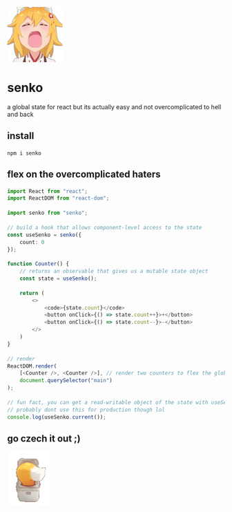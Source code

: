 ![senko is cool and amazing for react users](/img/header.png)

# senko

a global state for react but its actually easy and not overcomplicated to hell and back

## install

`npm i senko`

## flex on the overcomplicated haters

```ts
import React from "react";
import ReactDOM from "react-dom";

import senko from "senko";

// build a hook that allows component-level access to the state
const useSenko = senko({
    count: 0
});

function Counter() {
    // returns an observable that gives us a mutable state object
    const state = useSenko();

    return (
        <>
            <code>{state.count}</code>
            <button onClick={() => state.count++}>+</button>
            <button onClick={() => state.count--}>-</button>
        </>
    )
}

// render
ReactDOM.render(
    [<Counter />, <Counter />], // render two counters to flex the globalness
    document.querySelector("main")
);

// fun fact, you can get a read-writable object of the state with useSenko.current()
// probably dont use this for production though lol 
console.log(useSenko.current());
```

## go czech it out ;)

![go use senko now](/img/footer.png)